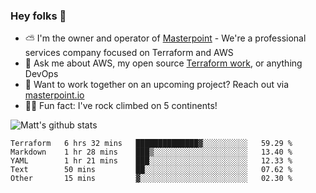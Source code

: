 

### Hey folks 👋

- ⛅️ I'm the owner and operator of [Masterpoint](https://masterpoint.io) - We're a professional services company focused on Terraform and AWS
- 💬 Ask me about AWS, my open source [Terraform work](https://github.com/masterpointio?q=terraform&type=&language=hcl), or anything DevOps
- 🔨 Want to work together on an upcoming project? Reach out via [masterpoint.io](https://masterpoint.io)
- 🧗‍♂️ Fun fact: I've rock climbed on 5 continents! 


![Matt's github stats](https://github-readme-stats.vercel.app/api?username=Gowiem&count_private=true&theme=cobalt&show_icons=true)

<!--START_SECTION:waka-->
```text
Terraform   6 hrs 32 mins   ██████████████▓░░░░░░░░░░   59.29 % 
Markdown    1 hr 28 mins    ███▒░░░░░░░░░░░░░░░░░░░░░   13.40 % 
YAML        1 hr 21 mins    ███░░░░░░░░░░░░░░░░░░░░░░   12.33 % 
Text        50 mins         ██░░░░░░░░░░░░░░░░░░░░░░░   07.62 % 
Other       15 mins         ▓░░░░░░░░░░░░░░░░░░░░░░░░   02.30 % 
```
<!--END_SECTION:waka-->
